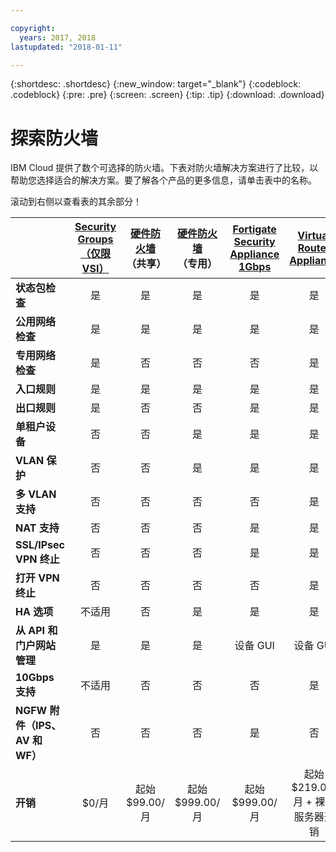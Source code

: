 ```yaml
---

copyright:
  years: 2017, 2018
lastupdated: "2018-01-11"

---
```


{:shortdesc: .shortdesc}
{:new_window: target="_blank"}
{:codeblock: .codeblock}
{:pre: .pre}
{:screen: .screen}
{:tip: .tip}
{:download: .download}


# 探索防火墙
IBM Cloud 提供了数个可选择的防火墙。下表对防火墙解决方案进行了比较，以帮助您选择适合的解决方案。要了解各个产品的更多信息，请单击表中的名称。

滚动到右侧以查看表的其余部分！

|        | [Security Groups（仅限 VSI）](https://console.bluemix.net/docs/infrastructure/security-groups/sg_index.html) | [硬件防火墙](https://console.bluemix.net/docs/infrastructure/hardware-firewall-shared/getting-started.html#getting-started)（共享）| [硬件防火墙](https://console.bluemix.net/docs/infrastructure/hardware-firewall-dedicated/getting-started.html#getting-started)（专用）| [Fortigate Security Appliance 1Gbps](https://console.bluemix.net/docs/infrastructure/fortigate-1g/getting-started.html#getting-started) | [Virtual Router Appliance](https://console.bluemix.net/docs/infrastructure/virtual-router-appliance/getting-started.html#getting-started) | [Fortigate Security Appliance 10Gbps](https://console.bluemix.net/docs/infrastructure/fortigate-10g/getting-started.html#getting-started) |
| ------- | :------: | :------: | :------: | :------: | :------: | :------: |
|**状态包检查**|是|是|是|是|是|是|
|**公用网络检查**|是|是|是|是|是|是|
|**专用网络检查**|是|否|否|否|是|是|
|**入口规则**|是|是|是|是|是|是|
|**出口规则**|是|否|否|是|是|是|
|**单租户设备**|否|否|是|是|是|是|
|**VLAN 保护**|否|否|是|是|是|是|
|**多 VLAN 支持**|否|否|否|否|是|是|
|**NAT 支持**|否|否|否|是|是|是|
|**SSL/IPsec VPN 终止**|否|否|否|是|是|是|
|**打开 VPN 终止**|否|否|否|否|是|否|
|**HA 选项**|不适用|否|是|是|是|是|
|**从 API 和门户网站管理**|是|是|是|设备 GUI|设备 GUI|设备 GUI|
|**10Gbps 支持**|不适用|否|否|否|是|是|
|**NGFW 附件（IPS、AV 和 WF）**|否|否|否|是|否|是|
|**开销**|$0/月|起始 $99.00/月|起始 $999.00/月|起始 $999.00/月|起始 $219.00/月 + 裸机服务器开销|起始 $4,999.00/月|
